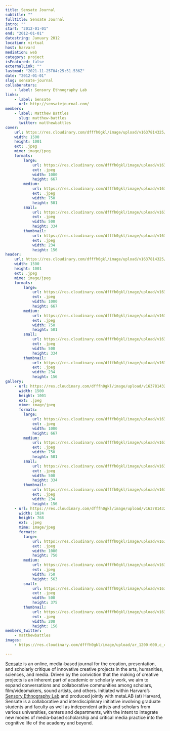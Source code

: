 ```yaml
---
title: Sensate Journal
subtitle: ""
fulltitle: Sensate Journal
intro: ""
start: "2012-01-01"
end: "2012-01-01"
datestring: January 2012
location: virtual
host: harvard
mediation: web
category: project
isFeatured: false
externalLink: ""
lastmod: "2021-11-25T04:25:51.536Z"
date: "2012-01-01"
slug: sensate-journal
collaborators:
    - label: Sensory Ethnography Lab
links:
    - label: Sensate
      url: http://sensatejournal.com/
members:
    - label: Matthew Battles
      slug: matthew-battles
      twitter: matthewbattles
cover:
    url: https://res.cloudinary.com/dfffh0gkl/image/upload/v1637814325/sensatejournal_751ecee256.jpg
    width: 1500
    height: 1001
    ext: .jpeg
    mime: image/jpeg
    formats:
        large:
            url: https://res.cloudinary.com/dfffh0gkl/image/upload/v1637814325/large_sensatejournal_751ecee256.jpg
            ext: .jpeg
            width: 1000
            height: 667
        medium:
            url: https://res.cloudinary.com/dfffh0gkl/image/upload/v1637814326/medium_sensatejournal_751ecee256.jpg
            ext: .jpeg
            width: 750
            height: 501
        small:
            url: https://res.cloudinary.com/dfffh0gkl/image/upload/v1637814326/small_sensatejournal_751ecee256.jpg
            ext: .jpeg
            width: 500
            height: 334
        thumbnail:
            url: https://res.cloudinary.com/dfffh0gkl/image/upload/v1637814325/thumbnail_sensatejournal_751ecee256.jpg
            ext: .jpeg
            width: 234
            height: 156
header:
    url: https://res.cloudinary.com/dfffh0gkl/image/upload/v1637814325/sensatejournal_751ecee256.jpg
    width: 1500
    height: 1001
    ext: .jpeg
    mime: image/jpeg
    formats:
        large:
            url: https://res.cloudinary.com/dfffh0gkl/image/upload/v1637814325/large_sensatejournal_751ecee256.jpg
            ext: .jpeg
            width: 1000
            height: 667
        medium:
            url: https://res.cloudinary.com/dfffh0gkl/image/upload/v1637814326/medium_sensatejournal_751ecee256.jpg
            ext: .jpeg
            width: 750
            height: 501
        small:
            url: https://res.cloudinary.com/dfffh0gkl/image/upload/v1637814326/small_sensatejournal_751ecee256.jpg
            ext: .jpeg
            width: 500
            height: 334
        thumbnail:
            url: https://res.cloudinary.com/dfffh0gkl/image/upload/v1637814325/thumbnail_sensatejournal_751ecee256.jpg
            ext: .jpeg
            width: 234
            height: 156
gallery:
    - url: https://res.cloudinary.com/dfffh0gkl/image/upload/v1637814325/sensatejournal_751ecee256.jpg
      width: 1500
      height: 1001
      ext: .jpeg
      mime: image/jpeg
      formats:
        large:
            url: https://res.cloudinary.com/dfffh0gkl/image/upload/v1637814325/large_sensatejournal_751ecee256.jpg
            ext: .jpeg
            width: 1000
            height: 667
        medium:
            url: https://res.cloudinary.com/dfffh0gkl/image/upload/v1637814326/medium_sensatejournal_751ecee256.jpg
            ext: .jpeg
            width: 750
            height: 501
        small:
            url: https://res.cloudinary.com/dfffh0gkl/image/upload/v1637814326/small_sensatejournal_751ecee256.jpg
            ext: .jpeg
            width: 500
            height: 334
        thumbnail:
            url: https://res.cloudinary.com/dfffh0gkl/image/upload/v1637814325/thumbnail_sensatejournal_751ecee256.jpg
            ext: .jpeg
            width: 234
            height: 156
    - url: https://res.cloudinary.com/dfffh0gkl/image/upload/v1637814325/sensatejournal2_bf3921a17e.jpg
      width: 1024
      height: 768
      ext: .jpeg
      mime: image/jpeg
      formats:
        large:
            url: https://res.cloudinary.com/dfffh0gkl/image/upload/v1637814326/large_sensatejournal2_bf3921a17e.jpg
            ext: .jpeg
            width: 1000
            height: 750
        medium:
            url: https://res.cloudinary.com/dfffh0gkl/image/upload/v1637814326/medium_sensatejournal2_bf3921a17e.jpg
            ext: .jpeg
            width: 750
            height: 563
        small:
            url: https://res.cloudinary.com/dfffh0gkl/image/upload/v1637814326/small_sensatejournal2_bf3921a17e.jpg
            ext: .jpeg
            width: 500
            height: 375
        thumbnail:
            url: https://res.cloudinary.com/dfffh0gkl/image/upload/v1637814325/thumbnail_sensatejournal2_bf3921a17e.jpg
            ext: .jpeg
            width: 208
            height: 156
members_twitter:
    - matthewbattles
images:
    - https://res.cloudinary.com/dfffh0gkl/image/upload/ar_1200:600,c_crop/c_limit,h_1200,w_600/v1637814325/sensatejournal_751ecee256.jpg

---
```

[Sensate](http://sensatejournal.com/) is an online, media-based journal for the creation, presentation, and scholarly critique of innovative creative projects in the arts, humanities, sciences, and media. Driven by the conviction that the making of creative projects is an inherent part of academic or scholarly work, we aim to expand conversations and collaborative communities among scholars, film/videomakers, sound artists, and others. Initiated within Harvard’s [Sensory Ethnography Lab](http://sel.fas.harvard.edu/) and produced jointly with metaLAB (at) Harvard, Sensate is a collaborative and interdisciplinary initiative involving graduate students and faculty as well as independent artists and scholars from various universities, centers and departments, with the intent to integrate new modes of media-based scholarship and critical media practice into the cognitive life of the academy and beyond.